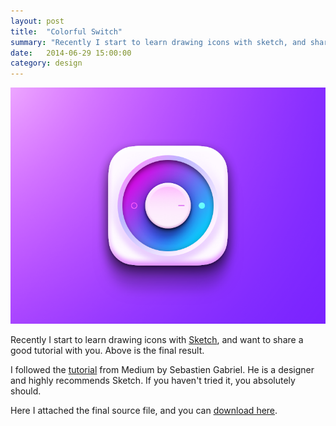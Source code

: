 ```yaml
---
layout: post
title:  "Colorful Switch"
summary: "Recently I start to learn drawing icons with sketch, and share a good tutorial with you."
date:   2014-06-29 15:00:00
category: design
---
```


![Colorful Switch image](/images/2014-06-29/colorful-switch@2x.png)

Recently I start to learn drawing icons with <a href="http://bohemiancoding.com/sketch/" target="_blank">Sketch</a>, and want to share a good tutorial with you. Above is the final result.

I followed the <a href="https://medium.com/@KounterB/b76271a095e3" target="_blank">tutorial</a> from Medium by Sebastien Gabriel. He is a designer and highly recommends Sketch. If you haven't tried it, you absolutely should.
 
Here I attached the final source file, and you can [download here](/images/2014-06-29/colorful-switch.zip).